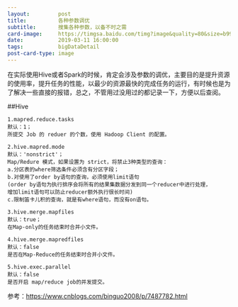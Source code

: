 ```yaml
---
layout:         post
title:          各种参数调优
subtitle:       搜集各种参数，以备不时之需
card-image:     https://timgsa.baidu.com/timg?image&quality=80&size=b9999_10000&sec=1552300070161&di=1f4d81a021bdc32927d2e7c2952bc24f&imgtype=jpg&src=http%3A%2F%2Fimg1.imgtn.bdimg.com%2Fit%2Fu%3D284949801%2C1139158367%26fm%3D214%26gp%3D0.jpg
date:           2019-03-11 16:00:00
tags:           bigDataDetail
post-card-type: image
---
```


在实际使用Hive或者Spark的时候，肯定会涉及参数的调优，主要目的是提升资源的使用率，提升任务的性能，以最少的资源最快的完成任务的运行，有时候也是为了解决一些直接的报错，总之，不管用过没用过的都记录一下，方便以后查阅。

##Hive

    1.mapred.reduce.tasks 
    默认：1；
    所提交 Job 的 reduer 的个数，使用 Hadoop Client 的配置。
    
    2.hive.mapred.mode
    默认：'nonstrict'；
    Map/Redure 模式，如果设置为 strict，将禁止3种类型的查询：
	a.分区表的where筛选条件必须含有分区字段；
	b.对使用了order by语句的查询，必须使用limit语句
	(order by语句为执行排序会将所有的结果集数据分发到同一个reducer中进行处理，
	增加limit语句可以防止reducer额外执行很长时间)
	c.限制笛卡儿积的查询，就是有where语句，而没有on语句。 
	
	3.hive.merge.mapfiles 
	默认：true；
	在Map-only的任务结束时合并小文件。
	
	4.hive.merge.mapredfiles 
	默认：false
	是否在Map-Reduce的任务结束时合并小文件。
	
	5.hive.exec.parallel 
	默认：false
	是否开启 map/reduce job的并发提交。 
    
    
    
参考：https://www.cnblogs.com/binguo2008/p/7487782.html

